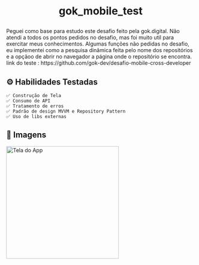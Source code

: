 # <p align="center"> gok_mobile_test
<p> Peguei como base para estudo este desafio feito pela gok.digital. Não atendi a todos
os pontos pedidos no desafio, mas foi muito util para exercitar meus conhecimentos. Algumas funções 
não pedidas no desafio, eu implementei como a pesquisa dinâmica feita pelo nome dos repositórios
e a opçãoo de abrir no navegador a página onde o repositório se encontra.
link do teste : https://github.com/gok-dev/desafio-mobile-cross-developer
<p align="center">

## ⚙️ Habilidades Testadas

    ✅ Construção de Tela
    ✅ Consumo de API
    ✅ Tratamento de erros
    ✅ Padrão de design MVVM e Repository Pattern
    ✅ Uso de libs externas

## 📱 Imagens

<p float="left">
<img src="https://i.giphy.com/media/v1.Y2lkPTc5MGI3NjExMWh2cXp6bjhtMHk4eWdvMGNzaXg5a2VwZmxhbjg2YmloOXFla2VqeSZlcD12MV9pbnRlcm5hbF9naWZfYnlfaWQmY3Q9Zw/cOybv8ZzfndefrXC8B/giphy.gif" alt="Tela do App" width="300"/>
</p>
